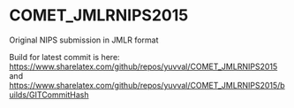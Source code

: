 # COMET_JMLRNIPS2015
Original NIPS submission in JMLR format

Build for latest commit is here:
https://www.sharelatex.com/github/repos/yuvval/COMET_JMLRNIPS2015
and
https://www.sharelatex.com/github/repos/yuvval/COMET_JMLRNIPS2015/builds/GITCommitHash

